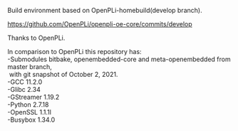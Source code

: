 Build environment based on OpenPLi-homebuild(develop branch).

https://github.com/OpenPLi/openpli-oe-core/commits/develop

Thanks to OpenPLi.

In comparison to OpenPLi this repository has:<br>
-Submodules bitbake, openembedded-core and meta-openembedded from master branch,<br>
&nbsp;with git snapshot of October 2, 2021.<br>
-GCC 11.2.0<br>
-Glibc 2.34<br>
-GStreamer 1.19.2<br>
-Python 2.7.18<br>
-OpenSSL 1.1.1l<br>
-Busybox 1.34.0

